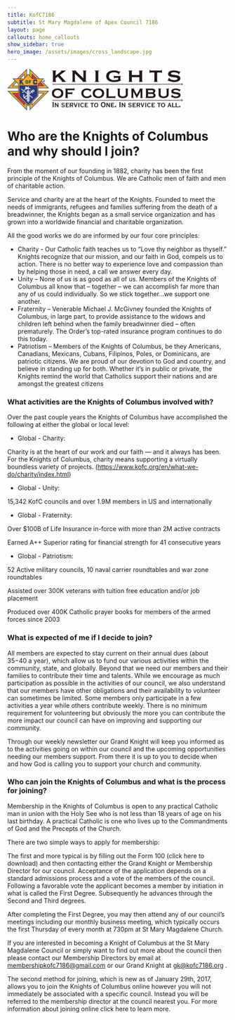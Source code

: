```yaml
---
title: KofC7186
subtitle: St Mary Magdalene of Apex Council 7186
layout: page
callouts: home_callouts
show_sidebar: true
hero_image: /assets/images/cross_landscape.jpg
---
```


![KofC Council 7186](/assets/images/kofc_service.png)


# Who are the Knights of Columbus and why should I join?
From the moment of our founding in 1882, charity has been the first principle of the Knights of Columbus. We are Catholic men of faith and men of charitable action.  

Service and charity are at the heart of the Knights. Founded to meet the needs of immigrants, refugees and families suffering from the death of a breadwinner, the Knights began as a small service organization and has grown into a worldwide financial and charitable organization.

All the good works we do are informed by our four core principles:

* Charity - Our Catholic faith teaches us to “Love thy neighbor as thyself.” Knights recognize that our mission, and our faith in God, compels us to action. There is no better way to experience love and compassion than by helping those in need, a call we answer every day.
* Unity – None of us is as good as all of us. Members of the Knights of Columbus all know that – together – we can accomplish far more than any of us could individually. So we stick together…we support one another. 
* Fraternity – Venerable Michael J. McGivney founded the Knights of Columbus, in large part, to provide assistance to the widows and children left behind when the family breadwinner died – often prematurely. The Order’s top-rated insurance program continues to do this today.
* Patriotism – Members of the Knights of Columbus, be they Americans, Canadians, Mexicans, Cubans, Filipinos, Poles, or Dominicans, are patriotic citizens. We are proud of our devotion to God and country, and believe in standing up for both. Whether it’s in public or private, the Knights remind the world that Catholics support their nations and are amongst the greatest citizens

### What activities are the Knights of Columbus involved with?

Over the past couple years the Knights of Columbus have accomplished the following at either the global or local level:

* Global - Charity:

Charity is at the heart of our work and our faith — and it always has been. For the Knights of Columbus, charity means supporting a virtually boundless variety of projects.  (https://www.kofc.org/en/what-we-do/charity/index.html)

* Global - Unity:

15,342 KofC councils and over 1.9M members in US and internationally

* Global - Fraternity:

Over $100B of Life Insurance in-force with more than 2M active contracts

Earned A++ Superior rating for financial strength for 41 consecutive years

* Global - Patriotism:

52 Active military councils, 10 naval carrier roundtables and war zone roundtables

Assisted over 300K veterans with tuition free education and/or job placement

Produced over 400K Catholic prayer books for members of the armed forces since 2003


### What is expected of me if I decide to join?

All members are expected to stay current on their annual dues (about $35-$40 a year), which allow us to fund our various activities within the community, state, and globally.  Beyond that we need our members and their families to contribute their time and talents.  While we encourage as much participation as possible in the activities of our council, we also understand that our members have other obligations and their availability to volunteer can sometimes be limited. Some members only participate in a few activities a year while others contribute weekly.  There is no minimum requirement for volunteering but obviously the more you can contribute the more impact our council can have on improving and supporting our community.

Through our weekly newsletter our Grand Knight will keep you informed as to the activities going on within our council and the upcoming opportunities needing our members support. From there it is up to you to decide when and how God is calling you to support your church and community. 


### Who can join the Knights of Columbus and what is the process for joining?

Membership in the Knights of Columbus is open to any practical Catholic man in union with the Holy See who is not less than 18 years of age on his last birthday. A practical Catholic is one who lives up to the Commandments of God and the Precepts of the Church. 

There are two simple ways to apply for membership:

The first and more typical is by filling out the Form 100 (click here to download) and then contacting either the Grand Knight or Membership Director for our council. Acceptance of the application depends on a standard admissions process and a vote of the members of the council. Following a favorable vote the applicant becomes a member by initiation in what is called the First Degree. Subsequently he advances through the Second and Third degrees.

After completing the First Degree, you may then attend any of our council’s meetings including our monthly business meeting, which typically occurs the first Thursday of every month at 730pm at St Mary Magdalene Church.

If you are interested in becoming a Knight of Columbus at the St Mary Magdalene Council or simply want to find out more about the council then please contact our Membership Directors by email at membershipkofc7186@gmail.com or our Grand Knight at gk@kofc7186.org .

The second method for joining, which is new as of January 29th, 2017, allows you to join the Knights of Columbus online however you will not immediately be associated with a specific council.  Instead you will be referred to the membership director at the council nearest you.  For more information about joining online click here to learn more.
